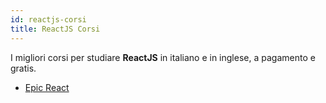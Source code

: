 ```yaml
---
id: reactjs-corsi
title: ReactJS Corsi
---
```


I migliori corsi per studiare <strong>ReactJS</strong> in italiano e in inglese, a pagamento e gratis.

- <a href="https://epicreact.dev/" target="_blank">Epic React</a>
